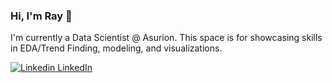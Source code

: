 ### Hi, I'm Ray 👋

I'm currently a Data Scientist @ Asurion. This space is for showcasing skills in EDA/Trend Finding, modeling, and visualizations.

[![Linkedin]([https://i.stack.imgur.com/gVE0j.png](https://img.shields.io/badge/linkedin-%230077B5.svg?style=for-the-badge&logo=linkedin&logoColor=white)) LinkedIn](https://www.linkedin.com/in/raymondlucio/)

<!--
**ray-lucio/ray-lucio** is a ✨ _special_ ✨ repository because its `README.md` (this file) appears on your GitHub profile.

Here are some ideas to get you started:

- 🔭 I’m currently working on ...
- 🌱 I’m currently learning ...
- 👯 I’m looking to collaborate on ...
- 🤔 I’m looking for help with ...
- 💬 Ask me about ...
- 📫 How to reach me: ...
- 😄 Pronouns: ...
- ⚡ Fun fact: ...
-->
